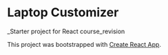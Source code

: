 # Laptop Customizer
_Starter project for React course_revision

This project was bootstrapped with [Create React App](https://github.com/facebook/create-react-app).
